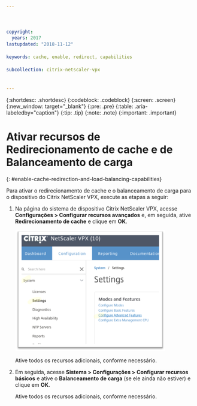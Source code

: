 ```yaml
---



copyright:
  years: 2017
lastupdated: "2018-11-12"

keywords: cache, enable, redirect, capabilities

subcollection: citrix-netscaler-vpx


---
```


{:shortdesc: .shortdesc}
{:codeblock: .codeblock}
{:screen: .screen}
{:new_window: target="_blank"}
{:pre: .pre}
{:table: .aria-labeledby="caption"}
{:tip: .tip}
{:note: .note}
{:important: .important}

# Ativar recursos de Redirecionamento de cache e de Balanceamento de carga
{: #enable-cache-redirection-and-load-balancing-capabilities}

Para ativar o redirecionamento de cache e o balanceamento de carga para o dispositivo do Citrix NetScaler VPX, execute as etapas a seguir:

1. Na página do sistema de dispositivo Citrix NetScaler VPX, acesse **Configurações > Configurar recursos avançados** e, em seguida, ative **Redirecionamento de cache** e clique em **OK**.  

	<img src="images/fp4.png" alt="drawing" style="width: 400px;"/>

	Ative todos os recursos adicionais, conforme necessário.

2. Em seguida, acesse **Sistema > Configurações > Configurar recursos básicos** e ative o **Balanceamento de carga** (se ele ainda não estiver) e clique em **OK**.

	Ative todos os recursos adicionais, conforme necessário.
